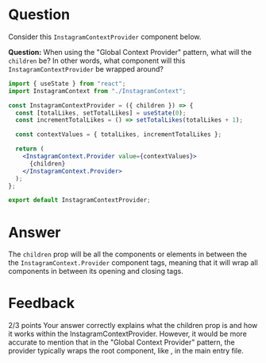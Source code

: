 # Question

Consider this `InstagramContextProvider` component below.

**Question:** When using the "Global Context Provider" pattern, what will the `children` be? In other words, what component will this `InstagramContextProvider` be wrapped around?

```jsx
import { useState } from "react";
import InstagramContext from "./InstagramContext";

const InstagramContextProvider = ({ children }) => {
  const [totalLikes, setTotalLikes] = useState(0);
  const incrementTotalLikes = () => setTotalLikes(totalLikes + 1);

  const contextValues = { totalLikes, incrementTotalLikes };

  return (
    <InstagramContext.Provider value={contextValues}>
      {children}
    </InstagramContext.Provider>
  );
};

export default InstagramContextProvider;
```

# Answer

The `children` prop will be all the components or elements in between the the `InstagramContext.Provider` component tags, meaning that it will wrap all components in between its opening and closing tags.

# Feedback

2/3 points
Your answer correctly explains what the children prop is and how it works within the InstagramContextProvider. However, it would be more accurate to mention that in the "Global Context Provider" pattern, the provider typically wraps the root component, like <App />, in the main entry file.

